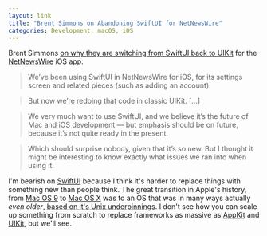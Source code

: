 ```yaml
---
layout: link
title: "Brent Simmons on Abandoning SwiftUI for NetNewsWire"
categories: Development, macOS, iOS
---
```


Brent Simmons [on why they are switching from SwiftUI back to UIKit](https://inessential.com/2019/10/21/swiftui_is_still_the_future) for the [NetNewsWire](https://ranchero.com/netnewswire/) iOS app:

> We’ve been using SwiftUI in NetNewsWire for iOS, for its settings screen and related pieces (such as adding an account).

> But now we’re redoing that code in classic UIKit. [...]

> We very much want to use SwiftUI, and we believe it’s the future of Mac and iOS development — but emphasis should be on future, because it’s not quite ready in the present.

> Which should surprise nobody, given that it’s so new. But I thought it might be interesting to know exactly what issues we ran into when using it.

I'm bearish on [SwiftUI](https://developer.apple.com/xcode/swiftui/) because I think it's harder to replace things with something new than people think. The great transition in Apple's history, from [Mac OS 9](https://en.wikipedia.org/wiki/Mac_OS_9) to [Mac OS X](https://en.m.wikipedia.org/wiki/MacOS) was to an OS that was in many ways actually *even older*, [based on it's Unix underpinnings](https://en.wikipedia.org/wiki/Berkeley_Software_Distribution). I don't see how you can scale up something from scratch to replace frameworks as massive as [AppKit](https://en.wikipedia.org/wiki/Application_Kit) and [UIKit](https://developer.apple.com/documentation/uikit), but we'll see.

